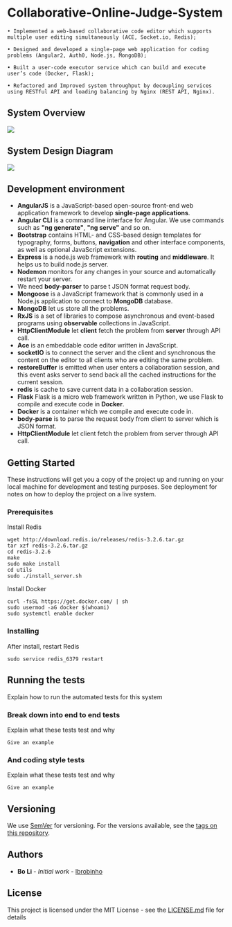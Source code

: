 # Collaborative-Online-Judge-System

    • Implemented a web-based collaborative code editor which supports multiple user editing simultaneously (ACE, Socket.io, Redis);

    • Designed and developed a single-page web application for coding problems (Angular2, Auth0, Node.js, MongoDB);

    • Built a user-code executor service which can build and execute user’s code (Docker, Flask);

    • Refactored and Improved system throughput by decoupling services using RESTful API and loading balancing by Nginx (REST API, Nginx).

## System Overview
![](https://github.com/lbrobinho/Collaborative-Online-Judge-System/raw/master/image/1.JPG)

## System Design Diagram
![](https://github.com/lbrobinho/Collaborative-Online-Judge-System/raw/master/image/2.JPG)

## Development environment
- **AngularJS** is a JavaScript-based open-source front-end web application framework to develop **single-page applications**.
- **Angular CLI** is a command line interface for Angular. We use commands such as **"ng generate"**, **"ng serve"** and so on.
- **Bootstrap** contains HTML- and CSS-based design templates for typography, forms, buttons, **navigation** and other interface components, as well as optional JavaScript extensions.
- **Express** is a node.js web framework with **routing** and **middleware**. It helps us to build node.js server.
- **Nodemon** monitors for any changes in your source and automatically restart your server.
- We need **body-parser** to parse t JSON format request body.
- **Mongoose** is a JavaScript framework that is commonly used in a Node.js application to connect to **MongoDB** database.
- **MongoDB** let us store all the problems.
- **RxJS** is a set of libraries to compose asynchronous and event-based programs using **observable** collections  in JavaScript.
- **HttpClientModule** let **client** fetch the problem from **server** through API call.
- **Ace** is an embeddable code editor written in JavaScript.
- **socketIO** is to connect the server and the client and synchronous the content on the editor to all clients who are editing the same problem.
- **restoreBuffer** is emitted when user enters a collaboration session, and this event asks server to send back all the cached instructions for the current session.
- **redis** is cache to save current data in a collaboration session.
- **Flask** Flask is a micro web framework written in Python, we use Flask to compile and execute code in **Docker**.
- **Docker** is a container which we compile and execute code in.
- **body-parse** is to parse the request body from client to server which is JSON format.
- **HttpClientModule** let client fetch the problem from server through API call.

## Getting Started

These instructions will get you a copy of the project up and running on your local machine for development and testing purposes. See deployment for notes on how to deploy the project on a live system.

### Prerequisites

Install Redis

```
wget http://download.redis.io/releases/redis-3.2.6.tar.gz
tar xzf redis-3.2.6.tar.gz
cd redis-3.2.6
make
sudo make install
cd utils
sudo ./install_server.sh
```
Install Docker

```
curl -fsSL https://get.docker.com/ | sh
sudo usermod -aG docker $(whoami)
sudo systemctl enable docker
```
### Installing





After install, restart Redis

```
sudo service redis_6379 restart
```


## Running the tests

Explain how to run the automated tests for this system

### Break down into end to end tests

Explain what these tests test and why

```
Give an example
```

### And coding style tests

Explain what these tests test and why

```
Give an example
```


## Versioning

We use [SemVer](http://semver.org/) for versioning. For the versions available, see the [tags on this repository](https://github.com/your/project/tags).

## Authors

* **Bo Li** - *Initial work* - [lbrobinho](https://github.com/lbrobinho)



## License

This project is licensed under the MIT License - see the [LICENSE.md](LICENSE.md) file for details
